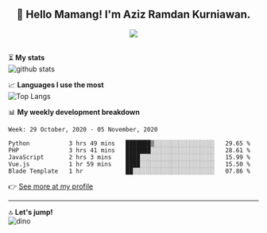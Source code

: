 <h2 align="center">👋 Hello Mamang! I'm Aziz Ramdan Kurniawan.</h2>  
<p align="center">
  <img src="https://komarev.com/ghpvc/?username=azizramdan"> <br><br>
</p>
    
⏳ **My stats**  
![github stats](https://github-readme-stats.vercel.app/api?username=azizramdan&show_icons=true&count_private=true&title_color=000&hide_border=true&hide_title=true)  

📈 **Languages I use the most**  
![Top Langs](https://github-readme-stats.vercel.app/api/top-langs/?username=azizramdan&layout=compact&langs_count=6&hide=tsql&hide_border=true&hide_title=true&exclude_repo=Futsal-Go,Futsal-Go-Admin,Sistem-Informasi-Sensus-Harian-Rawat-Inap)  

📊 **My weekly development breakdown**
<!--START_SECTION:waka-->
```text
Week: 29 October, 2020 - 05 November, 2020

Python           3 hrs 49 mins   ███████▒░░░░░░░░░░░░░░░░░   29.65 % 
PHP              3 hrs 41 mins   ███████░░░░░░░░░░░░░░░░░░   28.61 % 
JavaScript       2 hrs 3 mins    ████░░░░░░░░░░░░░░░░░░░░░   15.99 % 
Vue.js           1 hr 59 mins    ████░░░░░░░░░░░░░░░░░░░░░   15.50 % 
Blade Template   1 hr            ██░░░░░░░░░░░░░░░░░░░░░░░   07.86 % 
```
<!--END_SECTION:waka-->
👉 [See more at my profile](https://wakatime.com/@azizramdan)
***
🔝 **Let's jump!**  
![dino](https://raw.githubusercontent.com/azizramdan/azizramdan/master/dino.gif)  

